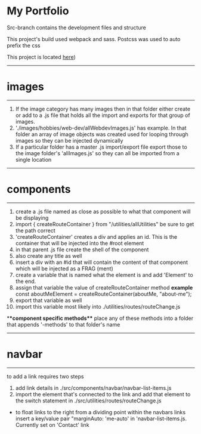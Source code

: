 # My Portfolio

Src-branch contains the development files and structure

This project's build used webpack and sass. Postcss was used to auto prefix the css

This project is located [here](https://ellis8555.github.io/CertificatesOnGit/))

---

# images

---

1. If the image category has many images then in that folder either create or add to a .js file that holds all the import and exports for that group of images.
2. './images/hobbies/web-dev/allWebdevImages.js' has example. In that folder an array of image objects was created used for looping through images so they can be injected dynamically
3. If a particular folder has a master .js import/export file export those to the image folder's 'allImages.js' so they can all be imported from a single location

---

# components

---

1. create a .js file named as close as possible to what that component will be displaying
2. import { createRouteContainer } from "/utilities/allUtilities" be sure to get the path correct
3. 'createRouteContainer' creates a div and applies an id. This is the container that will be injected into the #root element
4. in that parent .js file create the shell of the component
5. also create any title as well
6. insert a div with an #id that will contain the content of that component which will be injected as a FRAG (ment)
7. create a variable that is named what the element is and add 'Element' to the end.
8. assign that variable the value of createRouteContainer method
   **example** const aboutMeElement = createRouteContainer(aboutMe, "about-me");
9. export that variable as well
10. import this variable most likely into ./utilities/routes/routeChange.js

\***\*component specific methods\*\***
place any of these methods into a folder that appends '-methods' to that folder's name

---

# navbar

---

to add a link requires two steps

1. add link details in ./src/components/navbar/navbar-list-items.js
2. import the element that's connected to the link and add that element to the switch statement in ./src/utilities/routes/routeChange.js

- to float links to the right from a dividing point within the navbars links insert a key/value pair "marginAuto: 'me-auto'
  in 'navbar-list-items.js. Currently set on 'Contact' link
